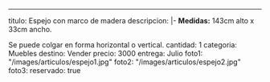 ---
titulo: Espejo con marco de madera
descripcion: |-
  **Medidas:** 143cm alto x 33cm ancho.

  Se puede colgar en forma horizontal o vertical.
cantidad: 1
categoria: Muebles
destino: Vender
precio: 3000
entrega: Julio
foto1: "/images/articulos/espejo1.jpg"
foto2: "/images/articulos/espejo2.jpg"
foto3: 
reservado: true
